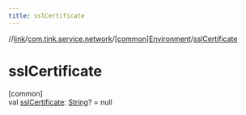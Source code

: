 ```yaml
---
title: sslCertificate
---
```

//[link](../../../index.html)/[com.tink.service.network](../index.html)/[[common]Environment](index.html)/[sslCertificate](ssl-certificate.html)



# sslCertificate



[common]\
val [sslCertificate](ssl-certificate.html): [String](https://kotlinlang.org/api/latest/jvm/stdlib/kotlin/-string/index.html)? = null




